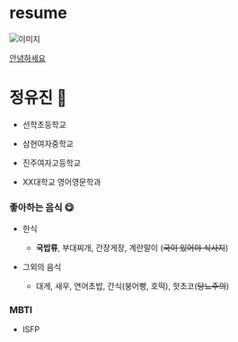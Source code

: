 # resume

![이미지](https://cdn.idomin.com/news/photo/202108/769634_452493_1211.jpg)

<u>안녕하세요</u>

# 정유진 👻

- 선학초등학교

- 삼현여자중학교

- 진주여자고등학교

- XX대학교 영어영문학과

### 좋아하는 음식 😋

  - 한식
    - **국밥류**, 부대찌개, 간장게장, 계란말이 (~~국이 있어야 식사지~~)
    
  - 그외의 음식
    - 대게, 새우, 연어초밥, 간식(붕어빵, 호떡), 핫초코(~~당뇨주의~~)
<!--밥에는 국이 필수-->

### MBTI
- ISFP
